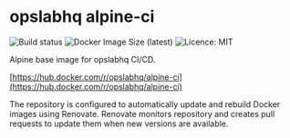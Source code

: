 # opslabhq alpine-ci

![Build status](https://github.com/opslabhqx/alpine-ci/actions/workflows/build-push.yml/badge.svg)
![Docker Image Size (latest)](https://img.shields.io/docker/image-size/opslabhq/alpine-ci/latest)
![Licence: MIT](https://img.shields.io/github/license/opslabhqx/alpine-ci)

Alpine base image for opslabhq CI/CD.

[https://hub.docker.com/r/opslabhq/alpine-ci](https://hub.docker.com/r/opslabhq/alpine-ci)

The repository is configured to automatically update and rebuild Docker images using Renovate. Renovate monitors repository and creates pull requests to update them when new versions are available.
